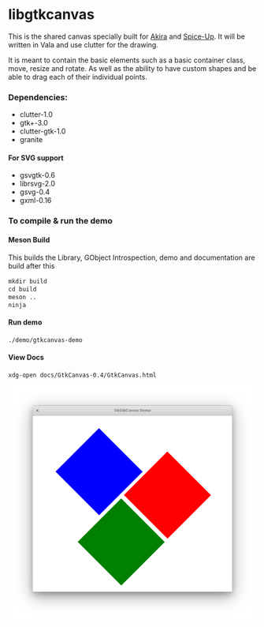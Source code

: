 # libgtkcanvas

This is the shared canvas specially built for [Akira](https://github.com/Alecaddd/Akira) and [Spice-Up](https://github.com/Philip-Scott/Spice-up). It will be written in Vala and use clutter for the drawing.

It is meant to contain the basic elements such as a basic container class, move, resize and rotate. As well as the ability to have custom shapes and be able to drag each of their individual points.

### Dependencies:

- clutter-1.0
- gtk+-3.0
- clutter-gtk-1.0
- granite

#### For SVG support

- gsvgtk-0.6
- librsvg-2.0
- gsvg-0.4
- gxml-0.16

### To compile & run the demo

#### Meson Build

This builds the Library, GObject Introspection, demo and documentation are build after this

```
mkdir build
cd build
meson ..
ninja
```

#### Run demo

```
./demo/gtkcanvas-demo
```

#### View Docs

```
xdg-open docs/GtkCanvas-0.4/GtkCanvas.html
```

<p align="center">
    <img src="demo/Screenshot.png" alt="Screenshot">
</p>
